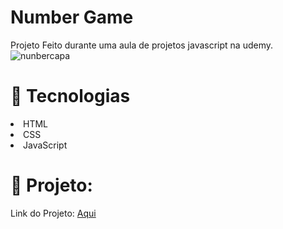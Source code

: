 # Number Game

Projeto Feito durante uma aula de projetos javascript na udemy.
![nunbercapa](https://user-images.githubusercontent.com/63726379/224571152-deb33999-db86-41f0-8649-41f45cf48080.png)

# 🚀 Tecnologias
<li> HTML
<br>
<li> CSS
<br>
<li> JavaScript

# 🚧 Projeto:
Link do Projeto: <a class="link" target="_blank" href="https://thabataamanda.github.io/numbergame/">Aqui</a>

